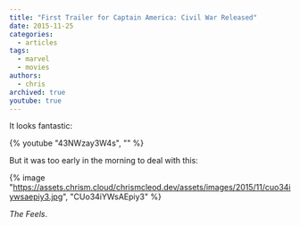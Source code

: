```yaml
---
title: "First Trailer for Captain America: Civil War Released"
date: 2015-11-25
categories:
  - articles
tags:
  - marvel
  - movies
authors:
  - chris
archived: true
youtube: true
---
```


It looks fantastic:

{% youtube "43NWzay3W4s", "" %}

But it was too early in the morning to deal with this:

{% image "https://assets.chrism.cloud/chrismcleod.dev/assets/images/2015/11/cuo34iywsaepiy3.jpg", "CUo34iYWsAEpiy3" %}

_The Feels_.
